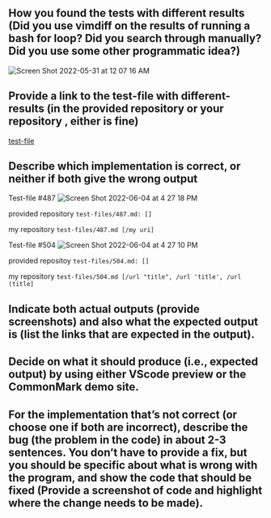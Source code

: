 ## How you found the tests with different results (Did you use vimdiff on the results of running a bash for loop? Did you search through manually? Did you use some other programmatic idea?)

![Screen Shot 2022-05-31 at 12 07 16 AM](https://user-images.githubusercontent.com/103228431/171113911-fd044259-5df8-4844-955e-fa262130868a.png)

## Provide a link to the test-file with different-results (in the provided repository or your repository , either is fine)
[test-file]()

## Describe which implementation is correct, or neither if both give the wrong output
Test-file #487
![Screen Shot 2022-06-04 at 4 27 18 PM](https://user-images.githubusercontent.com/103228431/172028683-120236bb-dfa2-4345-86b0-d8cd344eebf6.png)


provided repository
`test-files/487.md:
[]`

my repository
`test-files/487.md
[/my uri]`

Test-file #504
![Screen Shot 2022-06-04 at 4 27 10 PM](https://user-images.githubusercontent.com/103228431/172028680-c91209d8-90d7-4dc5-953c-3ba711d8df4c.png)

provided repositoy
`test-files/504.md:
[]`

my repository
`test-files/504.md
[/url "title", /url 'title', /url (title]`



## Indicate both actual outputs (provide screenshots) and also what the expected output is (list the links that are expected in the output).

## Decide on what it should produce (i.e., expected output) by using either VScode preview or the CommonMark demo site.

## For the implementation that’s not correct (or choose one if both are incorrect), describe the bug (the problem in the code) in about 2-3 sentences. You don’t have to provide a fix, but you should be specific about what is wrong with the program, and show the code that should be fixed (Provide a screenshot of code and highlight where the change needs to be made).
